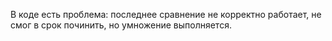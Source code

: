 В коде есть проблема: последнее сравнение не корректно работает, не смог в срок починить, но умножение выполняется.

